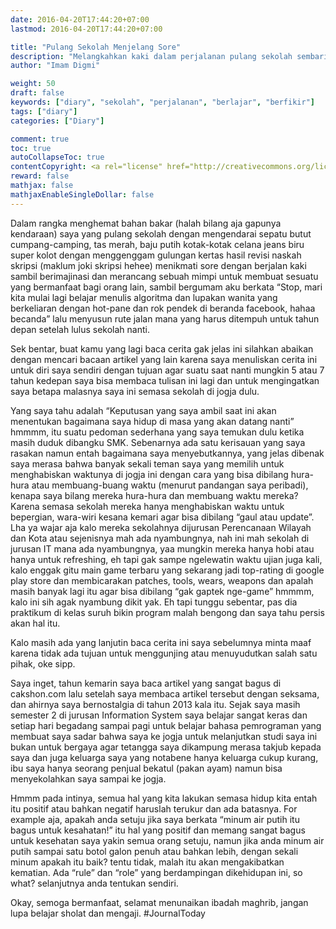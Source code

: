 ```yaml
---
date: 2016-04-20T17:44:20+07:00
lastmod: 2016-04-20T17:44:20+07:00

title: "Pulang Sekolah Menjelang Sore"
description: "Melangkahkan kaki dalam perjalanan pulang sekolah sembari berfikir di Yogyakarta"
author: "Imam Digmi"

weight: 50
draft: false
keywords: ["diary", "sekolah", "perjalanan", "berlajar", "berfikir"]
tags: ["diary"]
categories: ["Diary"]

comment: true
toc: true
autoCollapseToc: true
contentCopyright: <a rel="license" href="http://creativecommons.org/licenses/by-nc-nd/4.0/">CC BY-NC-ND 4.0</a>
reward: false
mathjax: false
mathjaxEnableSingleDollar: false
---
```


Dalam rangka menghemat bahan bakar (halah bilang aja gapunya kendaraan) saya yang pulang sekolah dengan mengendarai sepatu butut cumpang-camping, tas merah, baju putih kotak-kotak celana jeans biru super kolot dengan menggenggam gulungan kertas hasil revisi naskah skripsi (maklum joki skripsi hehee) menikmati sore dengan berjalan kaki sambil berimajinasi dan merancang sebuah mimpi untuk membuat sesuatu yang bermanfaat bagi orang lain, sambil bergumam aku berkata “Stop, mari kita mulai lagi belajar menulis algoritma dan lupakan wanita yang berkeliaran dengan hot-pane dan rok pendek di beranda facebook, hahaa becanda” lalu menyusun rute jalan mana yang harus ditempuh untuk tahun depan setelah lulus sekolah nanti.

Sek bentar, buat kamu yang lagi baca cerita gak jelas ini silahkan abaikan dengan mencari bacaan artikel yang lain karena saya menuliskan cerita ini untuk diri saya sendiri dengan tujuan agar suatu saat nanti mungkin 5 atau 7 tahun kedepan saya bisa membaca tulisan ini lagi dan untuk mengingatkan saya betapa malasnya saya ini semasa sekolah di jogja dulu.

Yang saya tahu adalah “Keputusan yang saya ambil saat ini akan menentukan bagaimana saya hidup di masa yang akan datang nanti” hmmmm, itu suatu pedoman sederhana yang saya temukan dulu ketika masih duduk dibangku SMK. Sebenarnya ada satu kerisauan yang saya rasakan namun entah bagaimana saya menyebutkannya, yang jelas dibenak saya merasa bahwa banyak sekali teman saya yang memilih untuk menghabiskan waktunya di jogja ini dengan cara yang bisa dibilang hura-hura atau membuang-buang waktu (menurut pandangan saya peribadi), kenapa saya bilang mereka hura-hura dan membuang waktu mereka? Karena semasa sekolah mereka hanya menghabiskan waktu untuk bepergian, wara-wiri kesana kemari agar bisa dibilang “gaul atau update”. Lha ya wajar aja kalo mereka sekolahnya dijurusan Perencanaan Wilayah dan Kota atau sejenisnya mah ada nyambungnya, nah ini mah sekolah di jurusan IT mana ada nyambungnya, yaa mungkin mereka hanya hobi atau hanya untuk refreshing, eh tapi gak sampe ngelewatin waktu ujian juga kali, kalo enggak gitu main game terbaru yang sekarang jadi top-rating di google play store dan membicarakan patches, tools, wears, weapons dan apalah masih banyak lagi itu agar bisa dibilang “gak gaptek nge-game” hmmmm, kalo ini sih agak nyambung dikit yak. Eh tapi tunggu sebentar, pas dia praktikum di kelas suruh bikin program malah bengong dan saya tahu persis akan hal itu.

Kalo masih ada yang lanjutin baca cerita ini saya sebelumnya minta maaf karena tidak ada tujuan untuk menggunjing atau menuyudutkan salah satu pihak, oke sipp.

Saya inget, tahun kemarin saya baca artikel yang sangat bagus di cakshon.com lalu setelah saya membaca artikel tersebut dengan seksama, dan ahirnya saya bernostalgia di tahun 2013 kala itu. Sejak saya masih semester 2 di jurusan Information System saya belajar sangat keras dan setiap hari begadang sampai pagi untuk belajar bahasa pemrograman yang membuat saya sadar bahwa saya ke jogja untuk melanjutkan studi saya ini bukan untuk bergaya agar tetangga saya dikampung merasa takjub kepada saya dan juga keluarga saya yang notabene hanya keluarga cukup kurang, ibu saya hanya seorang penjual bekatul (pakan ayam) namun bisa menyekolahkan saya sampai ke jogja.

Hmmm pada intinya, semua hal yang kita lakukan semasa hidup kita entah itu positif atau bahkan negatif haruslah terukur dan ada batasnya. For example aja, apakah anda setuju jika saya berkata “minum air putih itu bagus untuk kesahatan!” itu hal yang positif dan memang sangat bagus untuk kesehatan saya yakin semua orang setuju, namun jika anda minum air putih sampai satu botol galon penuh atau bahkan lebih, dengan sekali minum apakah itu baik? tentu tidak, malah itu akan mengakibatkan kematian. Ada “rule” dan “role” yang berdampingan dikehidupan ini, so what? selanjutnya anda tentukan sendiri.

Okay, semoga bermanfaat, selamat menunaikan ibadah maghrib, jangan lupa belajar sholat dan mengaji. ‪#‎JournalToday‬